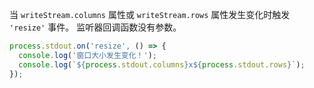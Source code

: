 <!-- YAML
added: v0.7.7
-->

当 `writeStream.columns` 属性或 `writeStream.rows` 属性发生变化时触发 `'resize'` 事件。
监听器回调函数没有参数。

```js
process.stdout.on('resize', () => {
  console.log('窗口大小发生变化！');
  console.log(`${process.stdout.columns}x${process.stdout.rows}`);
});
```

